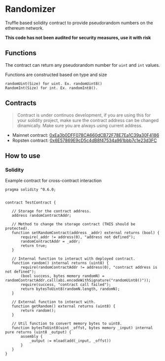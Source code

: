 # Randomizer

Truffle based solidity contract to provide pseudorandom numbers on the ethereum network.

**This code has not been audited for security measures, use it with risk**

## Functions

The contract can return any pseudorandom number for `uint` and `int` values.

Functions are constructed based on type and size

```
randomUint(Size) for uint. Ex. randomUint8()
RandomInt(Size) for int. Ex. randomInt8().
```

## Contracts

> Contract is under continuos development, if you are using this for your solidity project, make sure the contract address can be changed dinamically.
> Make sure you are always using current address.

* Mainnet contract: [0xEa3b0DFF078CA660dCB72F78E7Ea1C39a30F4186](https://etherscan.io/address/0xea3b0dff078ca660dcb72f78e7ea1c39a30f4186)
* Ropsten contract: [0x6E57869E9cD5c4dB8f47534a961bbb7c1e23d3FC](https://ropsten.etherscan.io/address/0x6e57869e9cd5c4db8f47534a961bbb7c1e23d3fc)
 
 
 ## How to use
 
 ### Solidity 
 
 Example contract for cross-contract interaction
 
 ```
pragma solidity ^0.6.0;


contract TestContract {

    // Storage for the contract address.
    address randomContractAddr;

    // Method to change the storage contract (THIS should be protected).
    function setRandomContract(address _addr) external returns (bool) {
        require(_addr != address(0), "address not defined");
        randomContractAddr = _addr;
        return true;
    }

    // Internal function to interact with deployed contract.
    function random() internal returns (uint8) {
        require(randomContractAddr != address(0), "contract address is not defined");
        (bool success, bytes memory randomN) = randomContractAddr.call(abi.encodeWithSignature("randomUint8()"));
        require(success, "contract call failed");
        return bytesToUint8(randomN.length, randomN);
    }

    // External function to interact with.
    function getRandom() external returns (uint8) {
        return random();
    }

    // Util function to convert memory bytes to uint8.
    function bytesToUint8(uint _offst, bytes memory _input) internal pure returns (uint8 _output) {
        assembly {
            _output := mload(add(_input, _offst))
        }
    }
}
```

 
